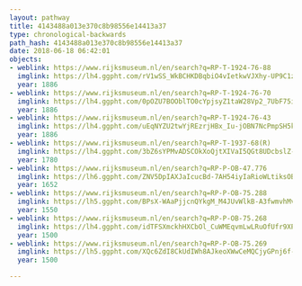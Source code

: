 ```yaml
---
layout: pathway
title: 4143488a013e370c8b98556e14413a37
type: chronological-backwards
path_hash: 4143488a013e370c8b98556e14413a37
date: 2018-06-18 06:42:01
objects:
- weblink: https://www.rijksmuseum.nl/en/search?q=RP-T-1924-76-88
  imglink: https://lh4.ggpht.com/rV1wSS_WkBCHKDBqbiO4vIetkwVJXhy-UP9C1zVrLcEcYZ-JNgIZZ9oV0FMehPwNXJ--BhDbnJIayQlhdWKnZrJJuw=s200
  year: 1886
- weblink: https://www.rijksmuseum.nl/en/search?q=RP-T-1924-76-70
  imglink: https://lh4.ggpht.com/0pOZU7BOOblTO0cYpjsyZ1taW28Vp2_7UbF75io893s-IUBKcJ46J2Dj_B_3uHkGBtoh_S5eVeLsnpXHQ5bT0C5WMRg=s200
  year: 1886
- weblink: https://www.rijksmuseum.nl/en/search?q=RP-T-1924-76-43
  imglink: https://lh4.ggpht.com/uEqNYZU2twYjREzrjHBx_Iu-jOBN7NcPmpSH5kepuE42Ri-bgeBvLyHhkgbqQTLZvIJXPxCqh94b_VxcW73Q8cJO4AI=s200
  year: 1886
- weblink: https://www.rijksmuseum.nl/en/search?q=RP-T-1937-68(R)
  imglink: https://lh4.ggpht.com/3bZ6sYPMvADSCOkXoQjtXIVaI5QGt8UDcbslZ-dhB8Ix1DszelIC94nrcyIA5Z9M8oJADT2u6B-ztecSYo5aBPkaPtY=s200
  year: 1780
- weblink: https://www.rijksmuseum.nl/en/search?q=RP-P-OB-47.776
  imglink: https://lh6.ggpht.com/ZNV5DpIAXJaIcucBd-7AH54iyIaRioWLtiksOBLZ-HP742UM30KJROpKlN9IRdDUF37d90nt88sHDsqsqMM4NGrG8nPh=s200
  year: 1652
- weblink: https://www.rijksmuseum.nl/en/search?q=RP-P-OB-75.288
  imglink: https://lh5.ggpht.com/BPsX-WAaPjjcnQYkgM_M4JUvWlkB-A3fwmvhMvOk-kE91EQhWOBsezMStRTO7eOrA5wlczlW7EsXsH5preuJjJTxqg=s200
  year: 1550
- weblink: https://www.rijksmuseum.nl/en/search?q=RP-P-OB-75.268
  imglink: https://lh4.ggpht.com/idTFSXmckhHXCbOl_CuWMEqvmLwLRuOfUfr9XPINYWEhOc8qts_POuInSsqEyoUM-49SV6SA-yxWVTN6Y1hHQM7w-0kw=s200
  year: 1500
- weblink: https://www.rijksmuseum.nl/en/search?q=RP-P-OB-75.269
  imglink: https://lh5.ggpht.com/XQc6ZdI8CkUdIWh8AJkeoXWwCeMQCjyGPnj6f-CAXFi2eLnLlFOVKXBFphHkRKNTx4ZVHgLAzRcL4UbI6oYDU10abIg=s200
  year: 1500

---
```

